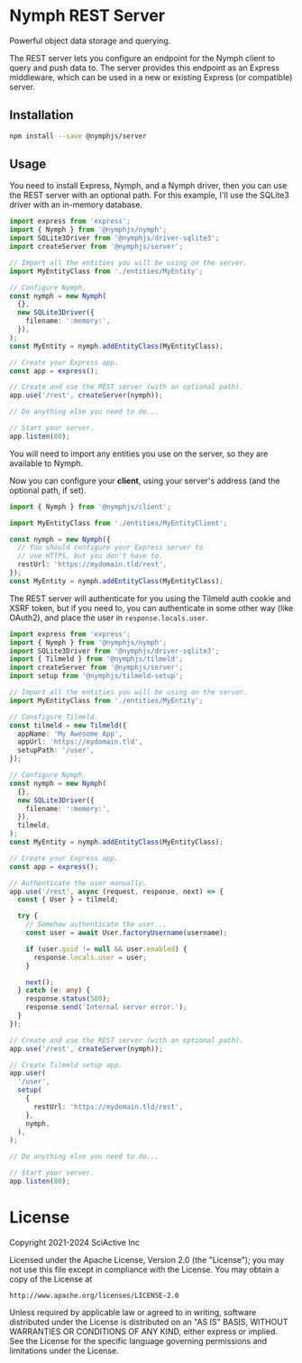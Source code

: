 # Nymph REST Server

Powerful object data storage and querying.

The REST server lets you configure an endpoint for the Nymph client to query and push data to. The server provides this endpoint as an Express middleware, which can be used in a new or existing Express (or compatible) server.

## Installation

```sh
npm install --save @nymphjs/server
```

## Usage

You need to install Express, Nymph, and a Nymph driver, then you can use the REST server with an optional path. For this example, I'll use the SQLite3 driver with an in-memory database.

```ts
import express from 'express';
import { Nymph } from '@nymphjs/nymph';
import SQLite3Driver from '@nymphjs/driver-sqlite3';
import createServer from '@nymphjs/server';

// Import all the entities you will be using on the server.
import MyEntityClass from './entities/MyEntity';

// Configure Nymph.
const nymph = new Nymph(
  {},
  new SQLite3Driver({
    filename: ':memory:',
  }),
);
const MyEntity = nymph.addEntityClass(MyEntityClass);

// Create your Express app.
const app = express();

// Create and use the REST server (with an optional path).
app.use('/rest', createServer(nymph));

// Do anything else you need to do...

// Start your server.
app.listen(80);
```

You will need to import any entities you use on the server, so they are available to Nymph.

Now you can configure your **client**, using your server's address (and the optional path, if set).

```ts
import { Nymph } from '@nymphjs/client';

import MyEntityClass from './entities/MyEntityClient';

const nymph = new Nymph({
  // You should configure your Express server to
  // use HTTPS, but you don't have to.
  restUrl: 'https://mydomain.tld/rest',
});
const MyEntity = nymph.addEntityClass(MyEntityClass);
```

The REST server will authenticate for you using the Tilmeld auth cookie and XSRF token, but if you need to, you can authenticate in some other way (like OAuth2), and place the user in `response.locals.user`.

```ts
import express from 'express';
import { Nymph } from '@nymphjs/nymph';
import SQLite3Driver from '@nymphjs/driver-sqlite3';
import { Tilmeld } from '@nymphjs/tilmeld';
import createServer from '@nymphjs/server';
import setup from '@nymphjs/tilmeld-setup';

// Import all the entities you will be using on the server.
import MyEntityClass from './entities/MyEntity';

// Consfigure Tilmeld.
const tilmeld = new Tilmeld({
  appName: 'My Awesome App',
  appUrl: 'https://mydomain.tld',
  setupPath: '/user',
});

// Configure Nymph.
const nymph = new Nymph(
  {},
  new SQLite3Driver({
    filename: ':memory:',
  }),
  tilmeld,
);
const MyEntity = nymph.addEntityClass(MyEntityClass);

// Create your Express app.
const app = express();

// Authenticate the user manually.
app.use('/rest', async (request, response, next) => {
  const { User } = tilmeld;

  try {
    // Somehow authenticate the user...
    const user = await User.factoryUsername(username);

    if (user.guid != null && user.enabled) {
      response.locals.user = user;
    }

    next();
  } catch (e: any) {
    response.status(500);
    response.send('Internal server error.');
  }
});

// Create and use the REST server (with an optional path).
app.use('/rest', createServer(nymph));

// Create Tilmeld setup app.
app.user(
  '/user',
  setup(
    {
      restUrl: 'https://mydomain.tld/rest',
    },
    nymph,
  ),
);

// Do anything else you need to do...

// Start your server.
app.listen(80);
```

# License

Copyright 2021-2024 SciActive Inc

Licensed under the Apache License, Version 2.0 (the "License");
you may not use this file except in compliance with the License.
You may obtain a copy of the License at

    http://www.apache.org/licenses/LICENSE-2.0

Unless required by applicable law or agreed to in writing, software
distributed under the License is distributed on an "AS IS" BASIS,
WITHOUT WARRANTIES OR CONDITIONS OF ANY KIND, either express or implied.
See the License for the specific language governing permissions and
limitations under the License.
